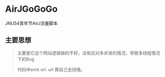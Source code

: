 # AirJGoGoGo
JNU54青年节AirJ流量脚本

## 主要思想

> 主要是它这个网站逻辑做的不好，没有应对多并发的情况，导致多线程情况下的Bug

> 代码中emit url. url 靠自己去找哦。
